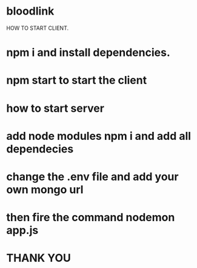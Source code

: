 # bloodlink

HOW TO START CLIENT.

# npm i and install dependencies.
# npm start to start the client 

# how to start server

# add node modules npm i and add all dependecies 
# change the .env file and add your own mongo url 
# then fire the command  nodemon app.js

  # THANK YOU #

